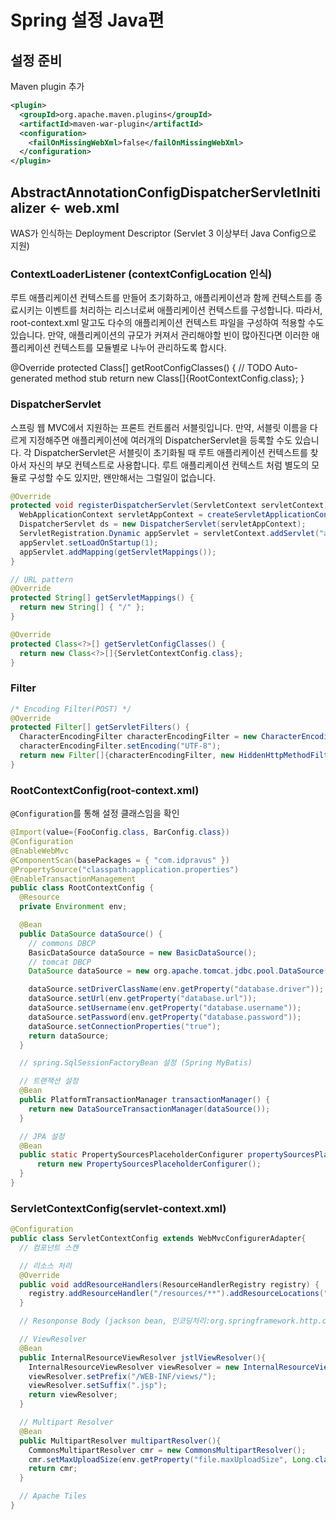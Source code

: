 # Spring 설정 Java편

## 설정 준비

Maven plugin 추가

```xml
<plugin>
  <groupId>org.apache.maven.plugins</groupId>
  <artifactId>maven-war-plugin</artifactId>
  <configuration>
    <failOnMissingWebXml>false</failOnMissingWebXml>
  </configuration>
</plugin>
```

## AbstractAnnotationConfigDispatcherServletInitializer <- web.xml

WAS가 인식하는 Deployment Descriptor (Servlet 3 이상부터 Java Config으로 지원)

### ContextLoaderListener (contextConfigLocation 인식)

루트 애플리케이션 컨텍스트를 만들어 초기화하고, 애플리케이션과 함께 컨텍스트를 종료시키는 이벤트를 처리하는 리스너로써 애플리케이션 컨텍스트를 구성합니다. 따라서, root-context.xml 말고도 다수의 애플리케이션 컨텍스트 파일을 구성하여 적용할 수도 있습니다. 만약, 애플리케이션의 규모가 커져서 관리해야할 빈이 많아진다면 이러한 애플리케이션 컨텍스트를 모듈별로 나누어 관리하도록 합시다.

@Override
protected Class<?>[] getRootConfigClasses() {
    // TODO Auto-generated method stub
    return new Class<?>[]{RootContextConfig.class};
}

### DispatcherServlet

스프링 웹 MVC에서 지원하는 프론트 컨트롤러 서블릿입니다. 만약, 서블릿 이름을 다르게 지정해주면 애플리케이션에 여러개의 DispatcherServlet을 등록할 수도 있습니다. 각 DispatcherServlet은 서블릿이 초기화될 때 루트 애플리케이션 컨텍스트를 찾아서 자신의 부모 컨텍스트로 사용합니다. 루트 애플리케이션 컨텍스트 처럼 별도의 모듈로 구성할 수도 있지만, 왠만해서는 그럴일이 없습니다.

```java
@Override
protected void registerDispatcherServlet(ServletContext servletContext) {
  WebApplicationContext servletAppContext = createServletApplicationContext();
  DispatcherServlet ds = new DispatcherServlet(servletAppContext);
  ServletRegistration.Dynamic appServlet = servletContext.addServlet("appServlet", ds);
  appServlet.setLoadOnStartup(1);
  appServlet.addMapping(getServletMappings());
}

// URL pattern
@Override
protected String[] getServletMappings() {
  return new String[] { "/" };
}

@Override
protected Class<?>[] getServletConfigClasses() {
  return new Class<?>[]{ServletContextConfig.class};
}
```

### Filter

```java
/* Encoding Filter(POST) */
@Override
protected Filter[] getServletFilters() {
  CharacterEncodingFilter characterEncodingFilter = new CharacterEncodingFilter();
  characterEncodingFilter.setEncoding("UTF-8");
  return new Filter[]{characterEncodingFilter, new HiddenHttpMethodFilter()};
}
```

### RootContextConfig(root-context.xml)

`@Configuration`를 통해 설정 클래스임을 확인

```java
@Import(value={FooConfig.class, BarConfig.class})
@Configuration
@EnableWebMvc
@ComponentScan(basePackages = { "com.idpravus" })
@PropertySource("classpath:application.properties")
@EnableTransactionManagement
public class RootContextConfig {
  @Resource
  private Environment env;

  @Bean
  public DataSource dataSource() {
    // commons DBCP
    BasicDataSource dataSource = new BasicDataSource();
    // tomcat DBCP
    DataSource dataSource = new org.apache.tomcat.jdbc.pool.DataSource();

    dataSource.setDriverClassName(env.getProperty("database.driver"));
    dataSource.setUrl(env.getProperty("database.url"));
    dataSource.setUsername(env.getProperty("database.username"));
    dataSource.setPassword(env.getProperty("database.password"));
    dataSource.setConnectionProperties("true");
    return dataSource;
  }

  // spring.SqlSessionFactoryBean 설정 (Spring MyBatis)

  // 트랜잭션 설정
  @Bean
  public PlatformTransactionManager transactionManager() {
    return new DataSourceTransactionManager(dataSource());
  }

  // JPA 설정
  @Bean
  public static PropertySourcesPlaceholderConfigurer propertySourcesPlaceholderConfigurer() {
      return new PropertySourcesPlaceholderConfigurer();
  }
}
```

### ServletContextConfig(servlet-context.xml)

```java
@Configuration
public class ServletContextConfig extends WebMvcConfigurerAdapter{
  // 컴포넌트 스캔

  // 리소스 처리
  @Override
  public void addResourceHandlers(ResourceHandlerRegistry registry) {
    registry.addResourceHandler("/resources/**").addResourceLocations("/resources/");
  }

  // Resonponse Body (jackson bean, 인코딩처리:org.springframework.http.converter.StringHttpMessageConverter)

  // ViewResolver
  @Bean
  public InternalResourceViewResolver jstlViewResolver(){
    InternalResourceViewResolver viewResolver = new InternalResourceViewResolver();
    viewResolver.setPrefix("/WEB-INF/views/");
    viewResolver.setSuffix(".jsp");
    return viewResolver;
  }

  // Multipart Resolver
  @Bean
  public MultipartResolver multipartResolver(){
    CommonsMultipartResolver cmr = new CommonsMultipartResolver();
    cmr.setMaxUploadSize(env.getProperty("file.maxUploadSize", Long.class));
    return cmr;
  }

  // Apache Tiles
}
```
